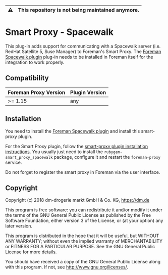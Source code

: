 :warning: | This repository is not being maintained anymore.
:---: | :---

# Smart Proxy - Spacewalk

This plug-in adds support for communicating with a Spacewalk server (i.e. RedHat Satellite 5, Suse Manager) to Foreman's Smart Proxy. The [Foreman Spacewalk plugin](https://github.com/dm-drogeriemarkt/foreman_spacewalk) plug-in needs to be installed in Foreman itself for the integration to work properly.

## Compatibility

| Foreman Proxy Version | Plugin Version |
| --------------------- | -------------- |
| >= 1.15               | any            |

## Installation

You need to install the [Foreman Spacewalk plugin](https://github.com/dm-drogeriemarkt/foreman_spacewalk) and install this smart-proxy plugin.

For the Smart Proxy plugin, follow the [smart-proxy plugin installation instructions](http://projects.theforeman.org/projects/foreman/wiki/How_to_Install_a_Smart-Proxy_Plugin). You usually just need to install the `rubygem-smart_proxy_spacewalk` package, configure it and restart the `foreman-proxy` service.

Do not forget to register the smart proxy in Foreman via the user interface.

## Copyright

Copyright (c) 2018 dm-drogerie markt GmbH & Co. KG, https://dm.de

This program is free software: you can redistribute it and/or modify
it under the terms of the GNU General Public License as published by
the Free Software Foundation, either version 3 of the License, or
(at your option) any later version.

This program is distributed in the hope that it will be useful,
but WITHOUT ANY WARRANTY; without even the implied warranty of
MERCHANTABILITY or FITNESS FOR A PARTICULAR PURPOSE.  See the
GNU General Public License for more details.

You should have received a copy of the GNU General Public License
along with this program.  If not, see <http://www.gnu.org/licenses/>.
